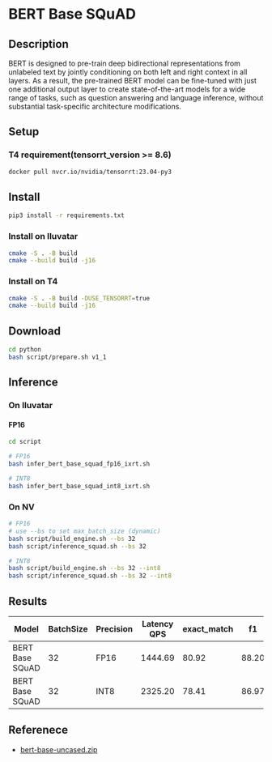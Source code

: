 # BERT Base SQuAD

## Description

BERT is designed to pre-train deep bidirectional representations from unlabeled text by jointly conditioning on both left and right context in all layers. As a result, the pre-trained BERT model can be fine-tuned with just one additional output layer to create state-of-the-art models for a wide range of tasks, such as question answering and language inference, without substantial task-specific architecture modifications.

## Setup

### T4 requirement(tensorrt_version >= 8.6)

```bash
docker pull nvcr.io/nvidia/tensorrt:23.04-py3
```

## Install

```bash
pip3 install -r requirements.txt
```

### Install on Iluvatar

```bash
cmake -S . -B build
cmake --build build -j16
```

### Install on T4

```bash
cmake -S . -B build -DUSE_TENSORRT=true
cmake --build build -j16
```

## Download

```bash
cd python
bash script/prepare.sh v1_1
```

## Inference

### On Iluvatar

#### FP16

```bash
cd script

# FP16
bash infer_bert_base_squad_fp16_ixrt.sh

# INT8
bash infer_bert_base_squad_int8_ixrt.sh
```

### On NV

```bash
# FP16
# use --bs to set max_batch_size (dynamic) 
bash script/build_engine.sh --bs 32
bash script/inference_squad.sh --bs 32

# INT8
bash script/build_engine.sh --bs 32 --int8
bash script/inference_squad.sh --bs 32 --int8
```

## Results

| Model           | BatchSize | Precision | Latency QPS | exact_match | f1    |
| --------------- | --------- | --------- | ----------- | ----------- | ----- |
| BERT Base SQuAD | 32        | FP16      | 1444.69     | 80.92       | 88.20 |
| BERT Base SQuAD | 32        | INT8      | 2325.20     | 78.41       | 86.97 |

## Referenece

- [bert-base-uncased.zip](https://drive.google.com/file/d/1_DJDdKBanqJ6h3VGhH78F9EPgE2wK_Tw/view?usp=drive_link)

